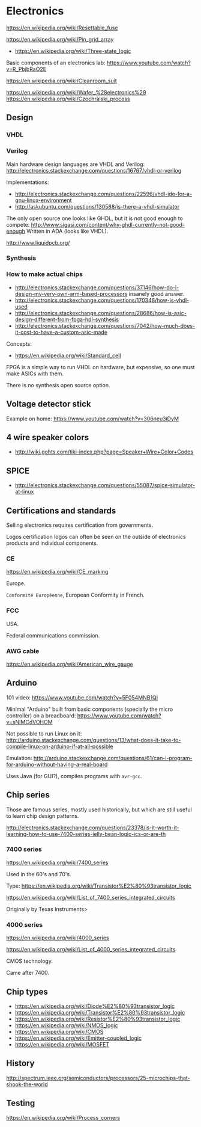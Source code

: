 # Electronics

<https://en.wikipedia.org/wiki/Resettable_fuse>

<https://en.wikipedia.org/wiki/Pin_grid_array>

-   <https://en.wikipedia.org/wiki/Three-state_logic>

Basic components of an electronics lab: https://www.youtube.com/watch?v=R_PbjbRaO2E

<https://en.wikipedia.org/wiki/Cleanroom_suit>

<https://en.wikipedia.org/wiki/Wafer_%28electronics%29> <https://en.wikipedia.org/wiki/Czochralski_process>

## Design

### VHDL

### Verilog

Main hardware design languages are VHDL and Verilog: <http://electronics.stackexchange.com/questions/16767/vhdl-or-verilog>

Implementations:

- <http://electronics.stackexchange.com/questions/22596/vhdl-ide-for-a-gnu-linux-environment>
- <http://askubuntu.com/questions/130588/is-there-a-vhdl-simulator>

The only open source one looks like GHDL, but it is not good enough to compete: <http://www.sigasi.com/content/why-ghdl-currently-not-good-enough> Written in ADA (looks like VHDL).

<http://www.liquidpcb.org/>

### Synthesis

### How to make actual chips

- <http://electronics.stackexchange.com/questions/37146/how-do-i-design-my-very-own-arm-based-processors> insanely good answer.
- <http://electronics.stackexchange.com/questions/170346/how-is-vhdl-used>
- <http://electronics.stackexchange.com/questions/28686/how-is-asic-design-different-from-fpga-hdl-synthesis>
- <http://electronics.stackexchange.com/questions/7042/how-much-does-it-cost-to-have-a-custom-asic-made>

Concepts:

- <https://en.wikipedia.org/wiki/Standard_cell>

FPGA is a simple way to run VHDL on hardware, but expensive, so one must make ASICs with them.

There is no synthesis open source option.

## Voltage detector stick

Example on home: <https://www.youtube.com/watch?v=306neu3iDyM>

## 4 wire speaker colors

- <http://wiki.gohts.com/tiki-index.php?page=Speaker+Wire+Color+Codes>

## SPICE

-   <http://electronics.stackexchange.com/questions/55087/spice-simulator-at-linux>

## Certifications and standards

Selling electronics requires certification from governments.

Logos certification logos can often be seen on the outside of electronics products and individual components. 

### CE

<https://en.wikipedia.org/wiki/CE_marking>

Europe.

`Conformité Européenne`, European Conformity in French.

### FCC

USA.

Federal communications commission.

### AWG cable

<https://en.wikipedia.org/wiki/American_wire_gauge>

## Arduino

101 video: https://www.youtube.com/watch?v=5F054MNB1QI

Minimal "Arduino" built from basic components (specially the micro controller) on a breadboard: <https://www.youtube.com/watch?v=sNIMCdVOHOM>

Not possible to run Linux on it: http://arduino.stackexchange.com/questions/13/what-does-it-take-to-compile-linux-on-arduino-if-at-all-possible

Emulation: http://arduino.stackexchange.com/questions/61/can-i-program-for-arduino-without-having-a-real-board

Uses Java (for GUI?), compiles programs with `avr-gcc`.

## Chip series

Those are famous series, mostly used historically, but which are still useful to learn chip design patterns.

http://electronics.stackexchange.com/questions/23378/is-it-worth-it-learning-how-to-use-7400-series-jelly-bean-logic-ics-or-are-th

### 7400 series

https://en.wikipedia.org/wiki/7400_series

Used in the 60's and 70's.

Type: <https://en.wikipedia.org/wiki/Transistor%E2%80%93transistor_logic>

<https://en.wikipedia.org/wiki/List_of_7400_series_integrated_circuits>

Originally by Texas Instruments>

### 4000 series

<https://en.wikipedia.org/wiki/4000_series>

<https://en.wikipedia.org/wiki/List_of_4000_series_integrated_circuits>

CMOS technology.

Came after 7400.

## Chip types

- <https://en.wikipedia.org/wiki/Diode%E2%80%93transistor_logic>
- <https://en.wikipedia.org/wiki/Transistor%E2%80%93transistor_logic>
- <https://en.wikipedia.org/wiki/Resistor%E2%80%93transistor_logic>
- <https://en.wikipedia.org/wiki/NMOS_logic>
- <https://en.wikipedia.org/wiki/CMOS>
- <https://en.wikipedia.org/wiki/Emitter-coupled_logic>
- <https://en.wikipedia.org/wiki/MOSFET>

## History

<http://spectrum.ieee.org/semiconductors/processors/25-microchips-that-shook-the-world>

## Testing

<https://en.wikipedia.org/wiki/Process_corners>

